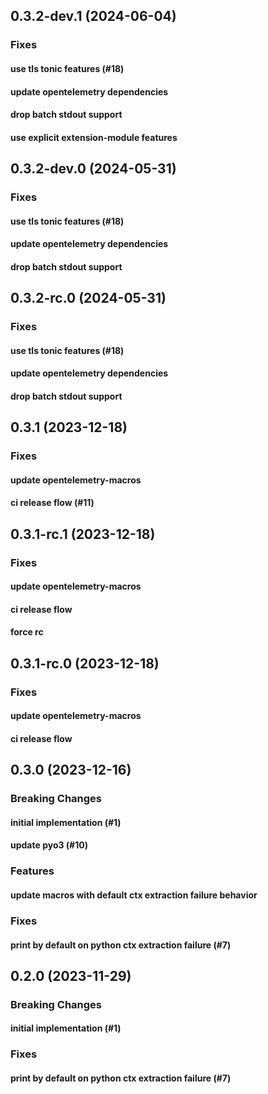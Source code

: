 ## 0.3.2-dev.1 (2024-06-04)

### Fixes

#### use tls tonic features (#18)

#### update opentelemetry dependencies

#### drop batch stdout support

#### use explicit extension-module features

## 0.3.2-dev.0 (2024-05-31)

### Fixes

#### use tls tonic features (#18)

#### update opentelemetry dependencies

#### drop batch stdout support

## 0.3.2-rc.0 (2024-05-31)

### Fixes

#### use tls tonic features (#18)

#### update opentelemetry dependencies

#### drop batch stdout support

## 0.3.1 (2023-12-18)

### Fixes

#### update opentelemetry-macros

#### ci release flow (#11)

## 0.3.1-rc.1 (2023-12-18)

### Fixes

#### update opentelemetry-macros

#### ci release flow

#### force rc

## 0.3.1-rc.0 (2023-12-18)

### Fixes

#### update opentelemetry-macros

#### ci release flow

## 0.3.0 (2023-12-16)

### Breaking Changes

#### initial implementation (#1)

#### update pyo3 (#10)

### Features

#### update macros with default ctx extraction failure behavior

### Fixes

#### print by default on python ctx extraction failure (#7)

## 0.2.0 (2023-11-29)

### Breaking Changes

#### initial implementation (#1)

### Fixes

#### print by default on python ctx extraction failure (#7)
